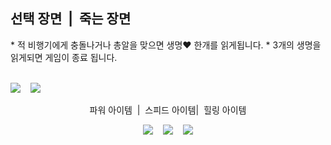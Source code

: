 ## 선택 장면&nbsp;&nbsp;|&nbsp;&nbsp;죽는 장면
<div>* 적 비행기에게 충돌나거나 총알을 맞으면 생명❤️ 한개를 읽게됩니다.
     * 3개의 생명을 읽게되면 게임이 종료 됩니다.
</div>
<br/>
<p>
  <img src="https://github.com/springhana/mygallag/assets/97121074/955e9bb3-b4ea-42af-a05e-09c709b71a70"/>
  &nbsp;&nbsp;
  <img src="https://github.com/springhana/mygallag/assets/97121074/e04878e8-6625-4ccc-a0d5-af20a96fd84d"/>
</p>

<div align=center>파워 아이템&nbsp;&nbsp;|&nbsp;&nbsp;스피드 아이템|&nbsp;&nbsp;힐링 아이템 </div>

<p align=center>
  <img src="https://github.com/springhana/mygallag/assets/97121074/6d26d64b-27bb-4232-b6ec-cb03da61b758"/>
  &nbsp;&nbsp;
  <img src="https://github.com/springhana/mygallag/assets/97121074/00a48af0-bcf2-40e5-9e3c-6be233c14c6b"/>
  &nbsp;&nbsp;
  <img src="https://github.com/springhana/mygallag/assets/97121074/402dc4e9-9002-4a3c-9c79-abf359a94c58"/>
</p>
